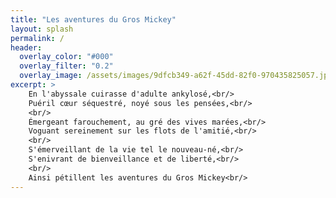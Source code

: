 ```yaml
---
title: "Les aventures du Gros Mickey"
layout: splash
permalink: /
header:
  overlay_color: "#000"
  overlay_filter: "0.2"
  overlay_image: /assets/images/9dfcb349-a62f-45dd-82f0-970435825057.jpg
excerpt: >
    En l'abyssale cuirasse d'adulte ankylosé,<br/>
    Puéril cœur séquestré, noyé sous les pensées,<br/>
    <br/>
    Émergeant farouchement, au gré des vives marées,<br/>
    Voguant sereinement sur les flots de l'amitié,<br/>
    <br/>
    S'émerveillant de la vie tel le nouveau-né,<br/>
    S'enivrant de bienveillance et de liberté,<br/>
    <br/>
    Ainsi pétillent les aventures du Gros Mickey<br/>
---
```

